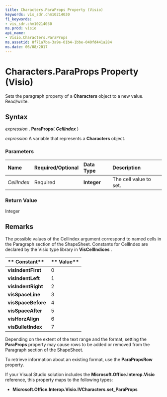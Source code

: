 ```yaml
---
title: Characters.ParaProps Property (Visio)
keywords: vis_sdr.chm10214030
f1_keywords:
- vis_sdr.chm10214030
ms.prod: visio
api_name:
- Visio.Characters.ParaProps
ms.assetid: 8f71a7ba-3a9e-01b4-1bbe-040fd441a284
ms.date: 06/08/2017
---
```



# Characters.ParaProps Property (Visio)

Sets the paragraph property of a  **Characters** object to a new value. Read/write.


## Syntax

 _expression_ . **ParaProps**( **_CellIndex_** )

 _expression_ A variable that represents a **Characters** object.


### Parameters



|**Name**|**Required/Optional**|**Data Type**|**Description**|
|:-----|:-----|:-----|:-----|
| _CellIndex_|Required| **Integer**|The cell value to set.|

### Return Value

Integer


## Remarks

The possible values of the CellIndex argument correspond to named cells in the Paragraph section of the ShapeSheet. Constants for CellIndex are declared by the Visio type library in  **VisCellIndices** .



|** Constant**|** Value**|
|:-----|:-----|
| **visIndentFirst**| 0|
| **visIndentLeft**| 1|
| **visIndentRight**| 2|
| **visSpaceLine**| 3|
| **visSpaceBefore**| 4|
| **visSpaceAfter**| 5|
| **visHorzAlign**| 6|
| **visBulletIndex**| 7|
Depending on the extent of the text range and the format, setting the  **ParaProps** property may cause rows to be added or removed from the Paragraph section of the ShapeSheet.

To retrieve information about an existing format, use the  **ParaPropsRow** property.

If your Visual Studio solution includes the  **Microsoft.Office.Interop.Visio** reference, this property maps to the following types:


-  **Microsoft.Office.Interop.Visio.IVCharacters.set_ParaProps**
    

